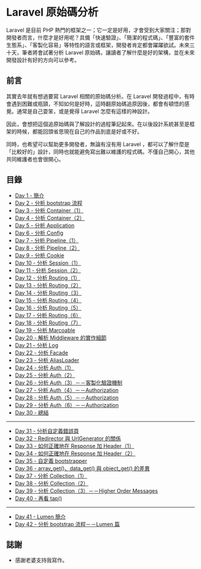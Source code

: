 # Laravel 原始碼分析

Laravel 是目前 PHP 熱門的框架之一；它一定是好用，才會受到大家關注；那對開發者而言，什麼才是好用呢？具備「快速驗證」、「簡潔的程式碼」、「豐富的套件生態系」、「客製化容易」等特性的語言或框架，開發者肯定都會躍躍欲試。未來三十天，筆者將會試著分析 Laravel 原始碼，讓讀者了解什麼是好的架構，並在未來開發設計有好的方向可以參考。

## 前言

其實去年就有想過要寫 Laravel 相關的原始碼分析。在 Laravel 開發過程中，有時會遇到困難或瓶頸，不知如何是好時，這時翻原始碼追原因後，都會有頓悟的感覺。通常是自己耍笨，或是覺得 Laravel 怎麼有這樣的神設計。

因此，會想把這個追原始碼與了解設計的過程筆記起來。在以後設計系統甚至是框架的時候，都能回頭省思現在自己的作品到底是好或不好。

同時，也希望可以幫助更多開發者，無論有沒有用 Laravel ，都可以了解什麼是「比較好的」設計，同時也就能避免寫出難以維護的程式碼。不僅自己開心，其他共同維護者也會很開心。

## 目錄

* [Day 1 - 簡介](day01.md)
* [Day 2 - 分析 bootstrap 流程](day02.md)
* [Day 3 - 分析 Container（1）](day03.md)
* [Day 4 - 分析 Container（2）](day04.md)
* [Day 5 - 分析 Application](day05.md)
* [Day 6 - 分析 Config](day06.md)
* [Day 7 - 分析 Pipeline（1）](day07.md)
* [Day 8 - 分析 Pipeline（2）](day08.md)
* [Day 9 - 分析 Cookie](day09.md)
* [Day 10 - 分析 Session（1）](day10.md)
* [Day 11 - 分析 Session（2）](day11.md)
* [Day 12 - 分析 Routing（1）](day12.md)
* [Day 13 - 分析 Routing（2）](day13.md)
* [Day 14 - 分析 Routing（3）](day14.md)
* [Day 15 - 分析 Routing（4）](day15.md)
* [Day 16 - 分析 Routing（5）](day16.md)
* [Day 17 - 分析 Routing（6）](day17.md)
* [Day 18 - 分析 Routing（7）](day18.md)
* [Day 19 - 分析 Marcoable](day19.md)
* [Day 20 - 解析 Middleware 的實作細節](day20.md)
* [Day 21 - 分析 Log](day21.md)
* [Day 22 - 分析 Facade](day22.md)
* [Day 23 - 分析 AliasLoader](day23.md)
* [Day 24 - 分析 Auth（1）](day24.md)
* [Day 25 - 分析 Auth（2）](day25.md)
* [Day 26 - 分析 Auth（3）－－客製化驗證機制](day26.md)
* [Day 27 - 分析 Auth（4）－－Authorization](day27.md)
* [Day 28 - 分析 Auth（5）－－Authorization](day28.md)
* [Day 29 - 分析 Auth（6）－－Authorization](day29.md)
* [Day 30 - 總結](day30.md)

---

* [Day 31 - 分析自定義錯誤頁](day31.md)
* [Day 32 - Redirector 與 UrlGenerator 的關係](day32.md)
* [Day 33 - 如何正確地在 Response 加 Header（1）](day33.md)
* [Day 34 - 如何正確地在 Response 加 Header（2）](day34.md)
* [Day 35 - 自定義 bootstrapper](day35.md)
* [Day 36 - array_get()、data_get() 與 object_get() 的差異](day36.md)
* [Day 37 - 分析 Collection（1）](day37.md)
* [Day 38 - 分析 Collection（2）](day38.md)
* [Day 39 - 分析 Collection（3）－－Higher Order Messages](day39.md)
* [Day 40 - 再看 tap()](day40.md)

---

* [Day 41 - Lumen 簡介](day41.md)
* [Day 42 - 分析 bootstrap 流程－－Lumen 篇](day42.md)

## 誌謝

* 感謝老婆支持我寫作。
